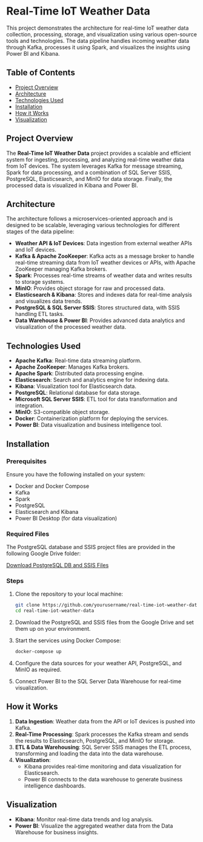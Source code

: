 # Real-Time IoT Weather Data

This project demonstrates the architecture for real-time IoT weather data collection, processing, storage, and visualization using various open-source tools and technologies. The data pipeline handles incoming weather data through Kafka, processes it using Spark, and visualizes the insights using Power BI and Kibana.

## Table of Contents
- [Project Overview](#project-overview)
- [Architecture](#architecture)
- [Technologies Used](#technologies-used)
- [Installation](#installation)
- [How it Works](#how-it-works)
- [Visualization](#visualization)

## Project Overview
The **Real-Time IoT Weather Data** project provides a scalable and efficient system for ingesting, processing, and analyzing real-time weather data from IoT devices. The system leverages Kafka for message streaming, Spark for data processing, and a combination of SQL Server SSIS, PostgreSQL, Elasticsearch, and MinIO for data storage. Finally, the processed data is visualized in Kibana and Power BI.

## Architecture
The architecture follows a microservices-oriented approach and is designed to be scalable, leveraging various technologies for different stages of the data pipeline:

- **Weather API & IoT Devices**: Data ingestion from external weather APIs and IoT devices.
- **Kafka & Apache ZooKeeper**: Kafka acts as a message broker to handle real-time streaming data from IoT weather devices or APIs, with Apache ZooKeeper managing Kafka brokers.
- **Spark**: Processes real-time streams of weather data and writes results to storage systems.
- **MinIO**: Provides object storage for raw and processed data.
- **Elasticsearch & Kibana**: Stores and indexes data for real-time analysis and visualizes data trends.
- **PostgreSQL & SQL Server SSIS**: Stores structured data, with SSIS handling ETL tasks.
- **Data Warehouse & Power BI**: Provides advanced data analytics and visualization of the processed weather data.

## Technologies Used
- **Apache Kafka**: Real-time data streaming platform.
- **Apache ZooKeeper**: Manages Kafka brokers.
- **Apache Spark**: Distributed data processing engine.
- **Elasticsearch**: Search and analytics engine for indexing data.
- **Kibana**: Visualization tool for Elasticsearch data.
- **PostgreSQL**: Relational database for data storage.
- **Microsoft SQL Server SSIS**: ETL tool for data transformation and integration.
- **MinIO**: S3-compatible object storage.
- **Docker**: Containerization platform for deploying the services.
- **Power BI**: Data visualization and business intelligence tool.

## Installation

### Prerequisites
Ensure you have the following installed on your system:
- Docker and Docker Compose
- Kafka
- Spark
- PostgreSQL
- Elasticsearch and Kibana
- Power BI Desktop (for data visualization)

### Required Files
The PostgreSQL database and SSIS project files are provided in the following Google Drive folder:

[Download PostgreSQL DB and SSIS Files](https://drive.google.com)

### Steps
1. Clone the repository to your local machine:
    ```bash
    git clone https://github.com/yourusername/real-time-iot-weather-data.git
    cd real-time-iot-weather-data
    ```

2. Download the PostgreSQL and SSIS files from the Google Drive and set them up on your environment.

3. Start the services using Docker Compose:
    ```bash
    docker-compose up
    ```

4. Configure the data sources for your weather API, PostgreSQL, and MinIO as required.

5. Connect Power BI to the SQL Server Data Warehouse for real-time visualization.

## How it Works

1. **Data Ingestion**: Weather data from the API or IoT devices is pushed into Kafka.
2. **Real-Time Processing**: Spark processes the Kafka stream and sends the results to Elasticsearch, PostgreSQL, and MinIO for storage.
3. **ETL & Data Warehousing**: SQL Server SSIS manages the ETL process, transforming and loading the data into the data warehouse.
4. **Visualization**:
   - Kibana provides real-time monitoring and data visualization for Elasticsearch.
   - Power BI connects to the data warehouse to generate business intelligence dashboards.

## Visualization

- **Kibana**: Monitor real-time data trends and log analysis.
- **Power BI**: Visualize the aggregated weather data from the Data Warehouse for business insights.

